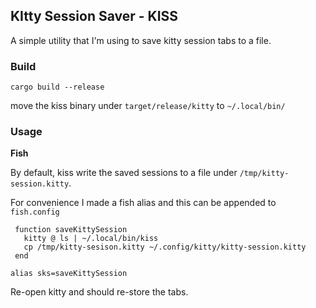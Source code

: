 ## KItty Session Saver - KISS

A simple utility that I'm using to save kitty session tabs to a file.


### Build

```
cargo build --release
```
move the kiss binary under `target/release/kitty` to `~/.local/bin/`

### Usage

**Fish**

By default, kiss write the saved sessions to a file under `/tmp/kitty-session.kitty`.

For convenience I made a fish alias and this can be appended to `fish.config`

```
 function saveKittySession
   kitty @ ls | ~/.local/bin/kiss
   cp /tmp/kitty-sesison.kitty ~/.config/kitty/kitty-session.kitty
 end

alias sks=saveKittySession  
```

Re-open kitty and should re-store the tabs.
